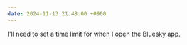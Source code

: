```yaml
---
date: 2024-11-13 21:48:00 +0900
---
```


I'll need to set a time limit for when I open the Bluesky app.
